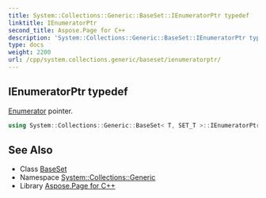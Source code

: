 ```yaml
---
title: System::Collections::Generic::BaseSet::IEnumeratorPtr typedef
linktitle: IEnumeratorPtr
second_title: Aspose.Page for C++
description: 'System::Collections::Generic::BaseSet::IEnumeratorPtr typedef. Enumerator pointer in C++.'
type: docs
weight: 2200
url: /cpp/system.collections.generic/baseset/ienumeratorptr/
---
```

## IEnumeratorPtr typedef


[Enumerator](../enumerator/) pointer.

```cpp
using System::Collections::Generic::BaseSet< T, SET_T >::IEnumeratorPtr =  SharedPtr<IEnumerator<T>>
```

## See Also

* Class [BaseSet](../)
* Namespace [System::Collections::Generic](../../)
* Library [Aspose.Page for C++](../../../)
